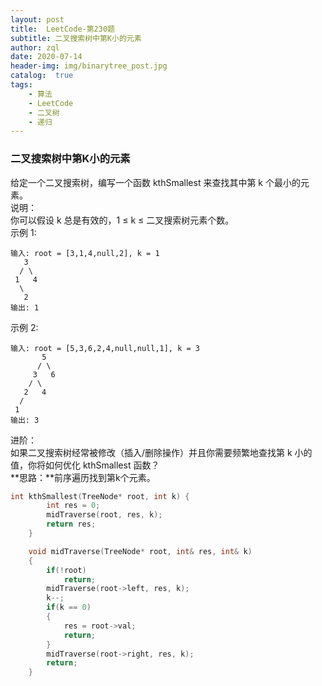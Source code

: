```yaml
---
layout: post
title:  LeetCode-第230题
subtitle: 二叉搜索树中第K小的元素  
author: zql
date: 2020-07-14
header-img: img/binarytree_post.jpg
catalog:  true
tags:
    - 算法
    - LeetCode
    - 二叉树
    - 递归
---
```

### 二叉搜索树中第K小的元素
给定一个二叉搜索树，编写一个函数 kthSmallest 来查找其中第 k 个最小的元素。  
说明：  
你可以假设 k 总是有效的，1 ≤ k ≤ 二叉搜索树元素个数。  
示例 1:  
```
输入: root = [3,1,4,null,2], k = 1
   3
  / \
 1   4
  \
   2
输出: 1
```
示例 2:  
```
输入: root = [5,3,6,2,4,null,null,1], k = 3
       5
      / \
     3   6
    / \
   2   4
  /
 1
输出: 3
```
进阶：  
如果二叉搜索树经常被修改（插入/删除操作）并且你需要频繁地查找第 k 小的值，你将如何优化 kthSmallest 函数？  
**思路：**前序遍历找到第k个元素。  
```c++
int kthSmallest(TreeNode* root, int k) {
        int res = 0;
        midTraverse(root, res, k);
        return res;
    }

    void midTraverse(TreeNode* root, int& res, int& k)
    {
        if(!root)
            return;
        midTraverse(root->left, res, k);
        k--;
        if(k == 0)
        {
            res = root->val;
            return;
        }
        midTraverse(root->right, res, k);
        return;
    }
```
